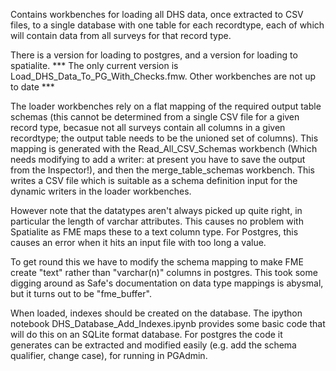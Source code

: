 Contains workbenches for loading all DHS data, once extracted to CSV files, to a single database with one table for each recordtype, each of which will contain data from all surveys for that record type.

There is a version for loading to postgres, and a version for loading to spatialite. 
*** The only current version is Load_DHS_Data_To_PG_With_Checks.fmw. Other workbenches are not up to date ***

The loader workbenches rely on a flat mapping of the required output table schemas (this cannot be determined from a single CSV file for a given record type, becasue not all surveys contain all columns in a given recordtype; the output table needs to be the unioned set of columns). This mapping is generated with the Read_All_CSV_Schemas workbench (Which needs modifying to add a writer: at present you have to save the output from the Inspector!), and then the merge_table_schemas workbench. This writes a CSV file which is suitable as a schema definition input for the dynamic writers in the loader workbenches.

However note that the datatypes aren't always picked up quite right, in particular the length of varchar attributes. This causes no problem with Spatialite as FME maps these to a text column type. For Postgres, this causes an error when it hits an input file with too long a value. 

To get round this we have to modify the schema mapping to make FME create "text" rather than "varchar(n)" columns in postgres. This took some digging around as Safe's documentation on data type mappings is abysmal, but it turns out to be "fme_buffer".

When loaded, indexes should be created on the database. The ipython notebook DHS_Database_Add_Indexes.ipynb provides some basic code that will do this on an SQLite format database. For postgres the code it generates can be extracted and modified easily (e.g. add the schema qualifier, change case), for running in PGAdmin.


